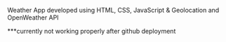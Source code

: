 Weather App developed using HTML, CSS, JavaScript & Geolocation and OpenWeather API

***currently not working properly after github deployment
